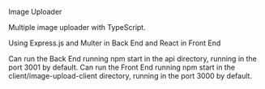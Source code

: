 Image Uploader

Multiple image uploader with TypeScript.

Using Express.js and Multer in Back End and React in Front End

Can run the Back End running npm start in the api directory, running in the port 3001 by default.
Can run the Front End running npm start in the client/image-upload-client directory, running in the port 3000 by default.
